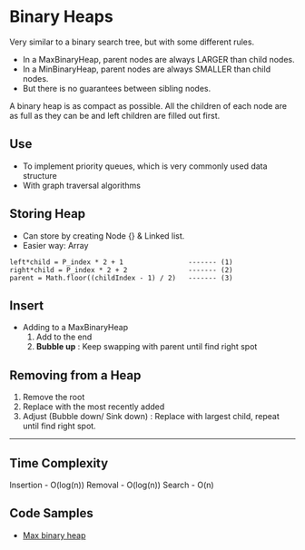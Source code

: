 # Binary Heaps

Very similar to a binary search tree, but with some different rules.

- In a MaxBinaryHeap, parent nodes are always LARGER than child nodes.
- In a MinBinaryHeap, parent nodes are always SMALLER than child nodes.
- But there is no guarantees between sibling nodes.

A binary heap is as compact as possible. All the children of each node are as full as they can be and left children are filled out first.

## Use

- To implement priority queues, which is very commonly used data structure
- With graph traversal algorithms

## Storing Heap

- Can store by creating Node {} & Linked list.
- Easier way: Array

```
left*child = P_index * 2 + 1                ------- (1)
right*child = P_index * 2 + 2               ------- (2)
parent = Math.floor((childIndex - 1) / 2)   ------- (3)
```

## Insert

- Adding to a MaxBinaryHeap
  1. Add to the end
  2. **Bubble up** : Keep swapping with parent until find right spot

## Removing from a Heap

1. Remove the root
2. Replace with the most recently added
3. Adjust (Bubble down/ Sink down) : Replace with largest child, repeat until find right spot.

---

## Time Complexity

Insertion - O(log(n))
Removal - O(log(n))
Search - O(n)

## Code Samples

- [Max binary heap](max-binary-heap.ts)
